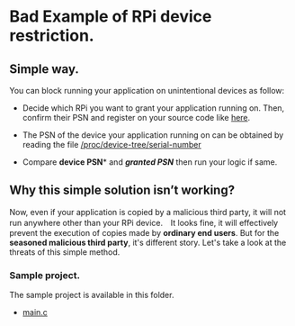 # Bad Example of RPi device restriction.

## Simple way.
You can block running your application on unintentional  devices as follow:

- Decide which RPi you want to grant your application running on. Then, confirm their PSN and register on your source code like [here](https://github.com/UedaTakeyuki/devicePSNhExample/blob/main/examples/RPi/bad_example/main.c#L8C31-L8C47).

- The PSN of the device your application running on can be obtained by reading the file [/proc/device-tree/serial-number](https://github.com/UedaTakeyuki/devicePSNhExample/blob/main/examples/RPi/bad_example/main.c#L7C31-L7C62)

- Compare **device PSN*** and ***granted PSN*** then run your logic if same.

## Why this simple solution isn’t working?
Now, even if your application is copied by a malicious third party, it will not run anywhere other than your RPi device.　It looks fine, it will effectively prevent the execution of copies made by **ordinary end users**. But for the **seasoned malicious third party**, it's different story. Let's take a look at the threats of this simple method.

### Sample project.
The sample project is available in this folder.
- [main.c](main.c)
